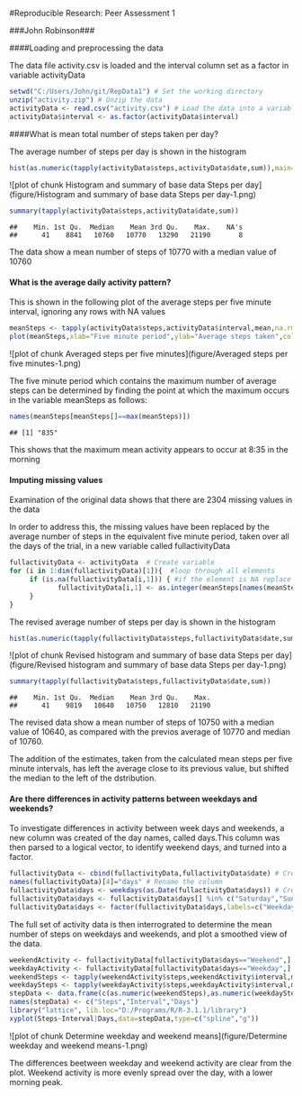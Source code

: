 #Reproducible Research: Peer Assessment 1

###John Robinson###

####Loading and preprocessing the data

The data file activity.csv is loaded and the interval column set as a factor in variable activityData


```r
setwd("C:/Users/John/git/RepData1") # Set the working directory
unzip("activity.zip") # Unzip the data
activityData <- read.csv("activity.csv") # Load the data into a variable
activityData$interval <- as.factor(activityData$interval)
```

####What is mean total number of steps taken per day?

The average number of steps per day is shown in the histogram


```r
hist(as.numeric(tapply(activityData$steps,activityData$date,sum)),main="Steps per day", xlab="Steps per day",breaks=61,col="Red")
```

![plot of chunk Histogram and summary of base data Steps per day](figure/Histogram and summary of base data Steps per day-1.png) 

```r
summary(tapply(activityData$steps,activityData$date,sum))
```

```
##    Min. 1st Qu.  Median    Mean 3rd Qu.    Max.    NA's 
##      41    8841   10760   10770   13290   21190       8
```

The data show a mean number of steps of 10770 with a median value of 10760  


#### What is the average daily activity pattern?

This is shown in the following plot of the average steps per five minute interval, ignoring any rows with NA values  


```r
meanSteps <- tapply(activityData$steps,activityData$interval,mean,na.rm=TRUE) # Create a variable of the average steps per period
plot(meanSteps,xlab="Five minute period",ylab="Average steps taken",col="blue",type="l") # Time series plot of the means
```

![plot of chunk Averaged steps per five minutes](figure/Averaged steps per five minutes-1.png) 

The five minute period which contains the maximum number of average steps can be determined by finding the point at which the maximum occurs in the variable meanSteps as follows:


```r
names(meanSteps[meanSteps[]==max(meanSteps)])
```

```
## [1] "835"
```

This shows that the maximum mean activity appears to occur at 8:35 in the morning

#### Imputing missing values

Examination of the original data shows that there are 2304 missing values in the data

In order to address this, the missing values have been replaced by the average number of steps in the equivalent five minute period, taken over all the days of the trial, in a new variable called fullactivityData


```r
fullactivityData <- activityData  # Create variable
for (i in 1:dim(fullactivityData)[1]){  #loop through all elements
     if (is.na(fullactivityData[i,1])) { #if the element is NA replace with the mean previously calculaed in meanSteps
            fullactivityData[i,1] <- as.integer(meanSteps[names(meanSteps)==as.character(fullactivityData[i,3])])
     }   
}
```

The revised average number of steps per day is shown in the histogram


```r
hist(as.numeric(tapply(fullactivityData$steps,fullactivityData$date,sum)),main="Steps per day", xlab="Steps per day",breaks=61,col="Red")
```

![plot of chunk Revised histogram and summary of base data Steps per day](figure/Revised histogram and summary of base data Steps per day-1.png) 

```r
summary(tapply(fullactivityData$steps,fullactivityData$date,sum))
```

```
##    Min. 1st Qu.  Median    Mean 3rd Qu.    Max. 
##      41    9819   10640   10750   12810   21190
```

The revised data show a mean number of steps of 10750 with a median value of 10640, as compared with the previos average of 10770 and median of 10760.

The addition of the estimates, taken from the calculated mean steps per five minute intervals, has left the average close to its previous value, but shifted the median to the left of the dstribution.


#### Are there differences in activity patterns between weekdays and weekends?

To investigate differences in activity between week days and weekends, a new column was created of the day names, called days.This column was then parsed to a logical vector, to identify weekend days, and turned into a factor.


```r
fullactivityData <- cbind(fullactivityData,fullactivityData$date) # Create an extra column
names(fullactivityData)[4]="days" # Rename the column
fullactivityData$days <- weekdays(as.Date(fullactivityData$days)) # Create a vector of day names
fullactivityData$days <- fullactivityData$days[] %in% c("Saturday","Sunday") # Parse for weekends
fullactivityData$days <- factor(fullactivityData$days,labels=c("Weekday","Weekend")) # Turn it into a factor
```

The full set of activity data is then interrograted to determine the mean number of steps on weekdays and weekends, and plot a smoothed view of the data.


```r
weekendActivity <- fullactivityData[fullactivityData$days=="Weekend",] 
weekdayActivity <- fullactivityData[fullactivityData$days=="Weekday",]
weekendSteps <- tapply(weekendActivity$steps,weekendActivity$interval,mean) # Create a variable of the average steps per period
weekdaySteps <- tapply(weekdayActivity$steps,weekdayActivity$interval,mean)
stepData <- data.frame(c(as.numeric(weekendSteps),as.numeric(weekdaySteps)),c(1:288,1:288),c(rep("Weekend",times=288),rep("Weekday",times=288))) # Create a data frame for plotting results
names(stepData) <- c("Steps","Interval","Days")                      
library("lattice", lib.loc="D:/Programs/R/R-3.1.1/library")
xyplot(Steps~Interval|Days,data=stepData,type=c("spline","g"))
```

![plot of chunk Determine weekday and weekend means](figure/Determine weekday and weekend means-1.png) 

The differences beetween weekday and weekend activity are clear from the plot. Weekend activity is more evenly spread over the day, with a lower morning peak.
